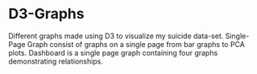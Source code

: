 # D3-Graphs
Different graphs made using D3 to visualize my suicide data-set.
Single-Page Graph consist of graphs on a single page from bar graphs to PCA plots.
Dashboard is a single page graph containing four graphs demonstrating relationships.

